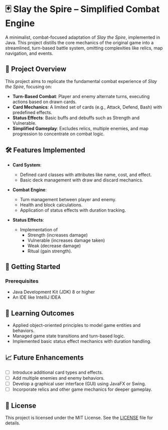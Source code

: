 
# 🃏 Slay the Spire – Simplified Combat Engine

A minimalist, combat-focused adaptation of *Slay the Spire*, implemented in Java. This project distills the core mechanics of the original game into a streamlined, turn-based battle system, omitting complexities like relics, map navigation, and events.

## 🎯 Project Overview

This project aims to replicate the fundamental combat experience of *Slay the Spire*, focusing on:

- **Turn-Based Combat**: Player and enemy alternate turns, executing actions based on drawn cards.
- **Card Mechanics**: A limited set of cards (e.g., Attack, Defend, Bash) with predefined effects.
- **Status Effects**: Basic buffs and debuffs such as Strength and Vulnerable.
- **Simplified Gameplay**: Excludes relics, multiple enemies, and map progression to concentrate on combat logic.

## 🛠️ Features Implemented

- **Card System**: 
  - Defined card classes with attributes like name, cost, and effect.
  - Basic deck management with draw and discard mechanics.

- **Combat Engine**: 
  - Turn management between player and enemy.
  - Health and block calculations.
  - Application of status effects with duration tracking.

- **Status Effects**: 
  - Implementation of
    - Strength (increases damage)
    - Vulnerable (increases damage taken)
    - Weak (decrease damage)
    - Ritual (gain strength).



## 🚀 Getting Started

### Prerequisites

- Java Development Kit (JDK) 8 or higher
- An IDE like IntelliJ IDEA

## 🧠 Learning Outcomes

- Applied object-oriented principles to model game entities and behaviors.
- Managed game state transitions and turn-based logic.
- Implemented basic status effect mechanics with duration handling.

## 📈 Future Enhancements

- [ ] Introduce additional card types and effects.
- [ ] Add multiple enemies and enemy behaviors.
- [ ] Develop a graphical user interface (GUI) using JavaFX or Swing.
- [ ] Incorporate relics and other game mechanics for deeper gameplay.

## 📝 License

This project is licensed under the MIT License. See the [LICENSE](LICENSE) file for details.

